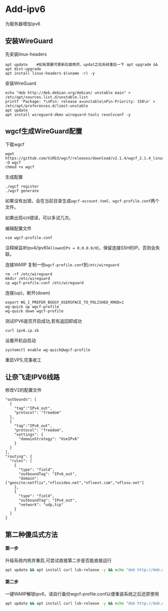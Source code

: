 # Add-ipv6
为服务器增加ipv6
## 安装WireGuard
先安装linux-headers
```
apt update    #如有需要可更新后面两项，updat之后系统重启一下 apt upgrade && apt dist-upgrade
apt install linux-headers-$(uname -r) -y
```
 
安装WireGuard
```
echo "deb http://deb.debian.org/debian/ unstable main" > /etc/apt/sources.list.d/unstable.list
printf 'Package: *\nPin: release a=unstable\nPin-Priority: 150\n' > /etc/apt/preferences.d/limit-unstable
apt update
apt install wireguard-dkms wireguard-tools resolvconf -y
```
## wgcf生成WireGuard配置

下载wgcf
```
wget https://github.com/ViRb3/wgcf/releases/download/v2.1.4/wgcf_2.1.4_linux_amd64 -O wgcf
chmod +x wgcf
```
生成配置
```
./wgcf register
./wgcf generate
```
如果没有出错，会在当前目录生成`wgcf-account.toml、wgcf-profile.conf`两个文件。

如果出现`429`错误，可以多试几次。

编辑配置文件
```
vim wgcf-profile.conf
```
注释掉监听ipv4/ipv6(`AllowedIPs = 0.0.0.0/0`)，保留连接SSH的IP。否则会失联。

连接WARP
复制一份`wgcf-profile.conf`到`/etc/wireguard`
```
rm -rf /etc/wireguard
mkdir /etc/wireguard
cp wgcf-profile.conf /etc/wireguard
```
连接(up)，断开(down)
```
export WG_I_PREFER_BUGGY_USERSPACE_TO_POLISHED_KMOD=1
wg-quick up wgcf-profile
wg-quick down wgcf-profile
```
测试IPV6是否开启成功,若有返回即成功
```
curl ipv6.ip.sb
```

设置开机自启动
```
systemctl enable wg-quick@wgcf-profile
```
重启VPS,完事收工


## 让奈飞走IPV6线路
修改V2的配置文件
```
"outbounds": [
  {
    "tag":"IPv4_out",
    "protocol": "freedom"
  },
  {
    "tag":"IPv6_out",
    "protocol": "freedom",
    "settings": {
      "domainStrategy": "UseIPv6"
    }
  }
],
"routing": {
  "rules": [
    {
      "type": "field",
      "outboundTag": "IPv6_out",
      "domain": ["geosite:netflix","nflxvideo.net","nflxext.com","nflxso.net"]
    },
    {
      "type": "field",
      "outboundTag": "IPv4_out",
      "network": "udp,tcp"
    }
  ]
}
```

## 第二种傻瓜式方法
#### 第一步 
升级系统内核并重启,可尝试直接第二步是否能直接运行
``` bash
apt update && apt install curl lsb-release -y && echo "deb http://deb.debian.org/debian $(lsb_release -sc)-backports main" | tee /etc/apt/sources.list.d/backports.list && apt update && apt -t $(lsb_release -sc)-backports install linux-image-$(dpkg --print-architecture) linux-headers-$(dpkg --print-architecture) --install-recommends -y && reboot
```
#### 第二步
一键WARP解锁ipv6，请自行备份wgcf-profile.conf以便重装系统之后还原使用
``` bash
apt update && apt install curl lsb-release -y && echo "deb http://deb.debian.org/debian $(lsb_release -sc)-backports main" | tee /etc/apt/sources.list.d/backports.list && apt update && apt install net-tools iproute2 openresolv dnsutils -y && apt install wireguard-tools --no-install-recommends && curl -fsSL git.io/wgcf.sh | bash && wgcf register && wgcf generate && sed -i '/0.0.0.0/d' ./wgcf-profile.conf  && sed -i 's/engage.cloudflareclient.com/162.159.192.1/g' ./wgcf-profile.conf && sed -i 's/1.1.1.1/9.9.9.10,8.8.8.8,1.1.1.1,8.8.4.4/g' ./wgcf-profile.conf && cp wgcf-profile.conf /etc/wireguard/wgcf.conf && systemctl start wg-quick@wgcf && systemctl enable wg-quick@wgcf && grep -qE '^[ ]*label[ ]*2002::/16[ ]*2' /etc/gai.conf || echo 'label 2002::/16   2' | tee -a /etc/gai.conf
```
